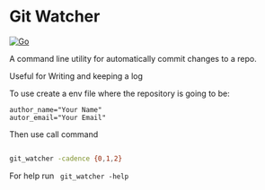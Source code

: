 # Git Watcher
[![Go](https://github.com/alvar0liveira/git_watcher/actions/workflows/go.yml/badge.svg?branch=main)](https://github.com/alvar0liveira/git_watcher/actions/workflows/go.yml)


A command line utility for automatically commit changes to a repo.

Useful for Writing and keeping a log

To use create a env file where the repository is going to be:

```env
author_name="Your Name"
autor_email="Your Email"

```

Then use call command

```bash

git_watcher -cadence {0,1,2}

```

For help run ` git_watcher -help`
